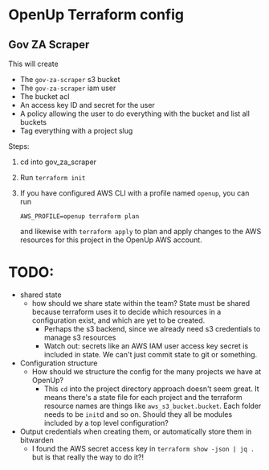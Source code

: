 # OpenUp Terraform config

## Gov ZA Scraper

This will create

- The `gov-za-scraper` s3 bucket
- The `gov-za-scraper` iam user
- The bucket acl
- An access key ID and secret for the user
- A policy allowing the user to do everything with the bucket and list all buckets
- Tag everything with a project slug

Steps:

1. cd into gov_za_scraper
2. Run `terraform init`
3. If you have configured AWS CLI with a profile named `openup`, you can run

       AWS_PROFILE=openup terraform plan

   and likewise with `terraform apply` to plan and apply changes to the AWS resources for this project in
   the OpenUp AWS account.

# TODO:

- shared state
  - how should we share state within the team? State must be shared because terraform uses it to decide which resources in a configuration exist, and which are yet to be created.
    - Perhaps the s3 backend, since we already need s3 credentials to manage s3 resources
    - Watch out: secrets like an AWS IAM user access key secret is included in state. We can't just commit state to git or something.
- Configuration structure
  - How should we structure the config for the many projects we have at OpenUp?
    - This `cd` into the project directory approach doesn't seem great. It means there's a state file for each project and the terraform resource names are things like `aws_s3_bucket.bucket`. Each folder needs to be `init`d and so on. Should they all be modules included by a top level configuration?
- Output credentials when creating them, or automatically store them in bitwarden
  - I found the AWS secret access key in `terraform show -json | jq .` but is that really the way to do it?!
